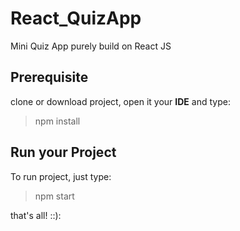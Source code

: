 # React_QuizApp
Mini Quiz App purely build on React JS

## Prerequisite
clone or download project, open it your **IDE** and type:
> npm install

## Run your Project
To run project, just type:
> npm start

that's all! ::):